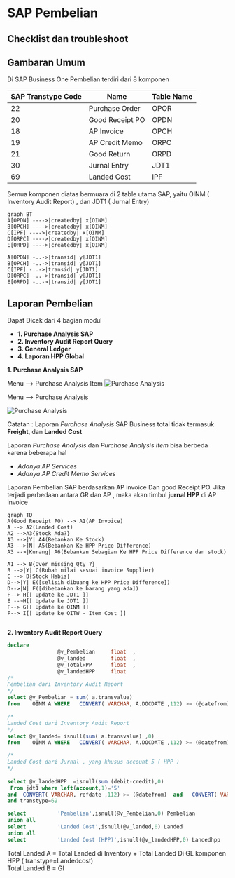 # SAP Pembelian  
## Checklist dan troubleshoot


## Gambaran Umum

Di SAP Business One Pembelian terdiri dari 8 komponen

|SAP Transtype Code | Name |Table Name |
| ------ | ------| ------|
| 22 | Purchase Order|OPOR|
| 20 | Good Receipt PO|OPDN|
| 18 | AP Invoice|OPCH|
| 19 | AP Credit Memo|ORPC|
| 21 | Good Return|ORPD|
| 30 | Jurnal Entry|JDT1|
| 69 | Landed Cost|IPF|

Semua komponen diatas bermuara di 2 table utama SAP, yaitu OINM ( Inventory Audit Report) , dan JDT1 ( Jurnal Entry)

```mermaid
graph BT
A[OPDN] ---->|createdby| x[OINM]
B[OPCH] ---->|createdby| x[OINM]
C[IPF] ---->|createdby| x[OINM]
D[ORPC] ---->|createdby| x[OINM]
E[ORPD] ---->|createdby| x[OINM]

A[OPDN] -..->|transid| y[JDT1]
B[OPCH] -..->|transid| y[JDT1]
C[IPF] -..->|transid| y[JDT1]
D[ORPC] -..->|transid| y[JDT1]
E[ORPD] -..->|transid| y[JDT1]

```

## Laporan Pembelian 

Dapat Dicek dari 4 bagian modul
* **1. Purchase Analysis SAP**
* **2. Inventory Audit Report Query**
* **3. General Ledger**
* **4. Laporan HPP Global**


**1. Purchase Analysis SAP**

Menu --> Purchase Analysis Item
![Purchase Analysis](https://www.dropbox.com/s/tznp53s7e1n1p5i/PURCHASE%20DATA%20ITEM.png?dl=1)

Menu --> Purchase Analysis  

![Purchase Analysis](https://www.dropbox.com/s/hpcspadwpnxcavv/PURCHASE%20DATA.png?dl=1)


Catatan :
Laporan *Purchase Analysis* SAP Business total tidak termasuk **Freight**, dan **Landed Cost**  

Laporan *Purchase Analysis* dan *Purchase Analysis Item* bisa berbeda karena beberapa hal
* *Adanya AP Services*
* *Adanya AP Credit Memo Services*

Laporan Pembelian SAP berdasarkan AP invoice Dan good Receipt PO. Jika terjadi perbedaan antara GR dan AP , maka akan timbul **jurnal HPP** di AP invoice

```mermaid
graph TD
A(Good Receipt PO) --> A1(AP Invoice)
A --> A2(Landed Cost) 
A2 -->A3{Stock Ada?}
A3 -->|Y| A4(Bebankan Ke Stock)
A3 -->|N| A5(Bebankan Ke HPP Price Difference)
A3 -->|Kurang| A6(Bebankan Sebagian Ke HPP Price Difference dan stock)
 
A1 --> B{Over missing Qty ?}
B -->|Y| C(Rubah nilai sesuai invoice Supplier)
C --> D{Stock Habis}
D-->|Y| E([selisih dibuang ke HPP Price Difference])
D-->|N| F([dibebankan ke barang yang ada])
F--> H[[ Update ke JDT1 ]]
E -->H[[ Update ke JDT1 ]] 
F--> G[[ Update ke OINM ]]
F--> I[[ Update ke OITW - Item Cost ]]


```


**2. Inventory Audit Report Query**

```sql
declare         
			    @v_Pembelian     float	, 
				@v_landed        float	,
				@v_TotalHPP		 float	,
                @v_landedHPP     float
/*
Pembelian dari Inventory Audit Report
*/                
select @v_Pembelian = sum( a.transvalue) 
from    OINM A WHERE   CONVERT( VARCHAR, A.DOCDATE ,112) >= (@datefrom)  and   CONVERT( VARCHAR, A.DOCDATE ,112) <= (@dateto)   AND transtype in (20,19,21,18)

/*
Landed Cost dari Inventory Audit Report
*/                
select @v_landed= isnull(sum( a.transvalue) ,0)
from    OINM A WHERE   CONVERT( VARCHAR, A.DOCDATE ,112) >= (@datefrom)  and   CONVERT( VARCHAR, A.DOCDATE ,112) <= (@dateto)   AND transtype in (69)

/*
Landed Cost dari Jurnal , yang khusus account 5 ( HPP )
*/                
 
select @v_landedHPP  =isnull(sum (debit-credit),0) 
 From jdt1 where left(account,1)='5' 
and  CONVERT( VARCHAR, refdate ,112) >= (@datefrom)  and   CONVERT( VARCHAR,refdate ,112) <= (@dateto) 
and transtype=69

select          'Pembelian',isnull(@v_Pembelian,0) Pembelian 
union all
select          'Landed Cost',isnull(@v_landed,0) Landed  
union all
select          'Landed Cost (HPP)',isnull(@v_landedHPP,0) Landedhpp  
```

Total Landed A  = Total Landed di Inventory + Total Landed Di GL komponen HPP ( transtype=Landedcost)  
Total Landed B = GI





<!--stackedit_data:
eyJoaXN0b3J5IjpbMTg3MjM1MzYyNiw4MjIyMDY4NDQsLTIxND
A4MDUyNDgsOTM5ODAxMTQsLTMxODczMDM0LDE5NzEwNjIyMjgs
LTMxODczMDM0LDE3NzQxMDg3OTcsLTEwMjkxODkyOTksLTU5MT
U3OTI4MywtMTU4NTY0MjQ0NSw0NzQ5OTQ2NjQsLTI1Nzc3MDk0
OCwxMjE3ODkxMjMsMjA5MzY2OTgxOSwtNzIxMjE1NjExLC00MD
U5NDA3ODgsLTEwODUxNTE2MzEsLTE2OTIwODU1MzNdfQ==
-->